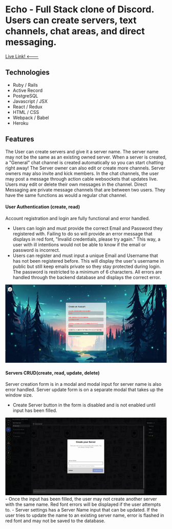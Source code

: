 # Echo - Full Stack clone of Discord. Users can create servers, text channels, chat areas, and direct messaging.
<a href="https://echo-discordclone.herokuapp.com/#/" target="_blank">Live Link! <---</a>

<!-- Echo is a Full Stack clone of Discord. Users can create servers, text channels, chat areas, and direct messaging. -->

## Technologies
* Ruby / Rails
* Active Record
* PostgreSQL
* Javascript / JSX
* React / Redux
* HTML / CSS
* Webpack / Babel
* Heroku

## Features
The User can create servers and give it a server name. The server name may not be the same as an existing owned server. When a server is created, a "General" chat channel is created automatically so you can start chatting right away! The Server owner can also edit or create more channels. Server owners may also invite and kick members. In the chat channels, the user may post a message through action cable websockets that updates live. Users may edit or delete their own messages in the channel. Direct Messaging are private message channels that are between two users. They have the same functions as would a regular chat channel.

#### User Authentication (create, read)
Account registration and login are fully functional and error handled.
- Users can login and must provide the correct Email and Password they registered with. Failing to do so will provide an error message that displays in red font, "Invalid credentials, please try again." This way, a user with ill intentions would not be able to know if the email or password is incorrect.
- Users can register and must input a unique Email and Username that has not been registered before. This will display the user's username in public but still keep emails private so they stay protected during login. The password is restricted to a minimum of 6 characters. All errors are handled through the backend database and displays the correct error.
<img src="/app/assets/images/EchoAuth.png" alt="UserAuth">

#### Servers CRUD(create, read, update, delete)
Server creation form is in a modal and modal input for server name is also error handled. Server update form is on a separate modal that takes up the window size.
- Create Server button in the form is disabled and is not enabled until input has been filled.
<img src="/app/assets/images/EchoServer.png" alt="ServerCreate">
- Once the input has been filled, the user may not create another server with the same name. Red font errors will be displayed if the user attempts to.
- Server settings has a Server Name input that can be updated. If the user tries to update the name to an existing server name, error is flashed in red font and may not be saved to the database.

<!-- #### Channels CRUD(create, read, update, delete)


#### Messages (create, read) -->